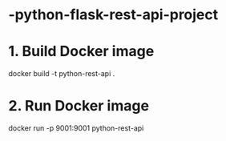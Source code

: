 # -python-flask-rest-api-project
# 1. Build Docker image
   docker build -t python-rest-api .
# 2. Run Docker image
docker run -p 9001:9001 python-rest-api